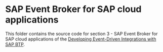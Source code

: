 # SAP Event Broker for SAP cloud applications

This folder contains the source code for section 3 - SAP Event Broker for SAP cloud applications of the [Developing Event-Driven Integrations with SAP BTP](https://www.sap-press.com/developing-event-driven-integrations-with-sap-btp_6021/).
